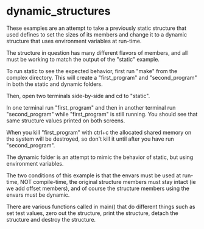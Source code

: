 # dynamic_structures

These examples are an attempt to take a previously static structure that used defines to set the sizes of its members and change it to a dynamic structure that uses environment variables at run-time.

The structure in question has many different flavors of members, and all must be working to match the output of the "static" example.

To run static to see the expected behavior, first run "make" from the complex directory. This will create a "first_program" and "second_program" in both the static and dynamic folders.

Then, open two terminals side-by-side and cd to "static".

In one terminal run "first_program" and then in another terminal run "second_program" while "first_program" is still running. You should see that same structure values printed on both screens.

When you kill "first_program" with ctrl+c the allocated shared memory on the system will be destroyed, so don't kill it until after you have run "second_program".

The dynamic folder is an attempt to mimic the behavior of static, but using environment variables.

The two conditions of this example is that the envars must be used at run-time, NOT compile-time, the original structure members must stay intact (ie we add offset members), and of course the structure members using the envars must be dynamic.

There are various functions called in main() that do different things such as set test values, zero out the structure, print the structure, detach the structure and destroy the structure.
